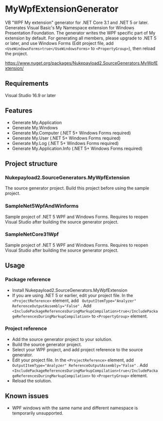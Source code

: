# MyWpfExtensionGenerator
VB "WPF My extension" generator for .NET Core 3.1 and .NET 5 or later.
Generates Visual Basic's My Namespace extension for Windows Presentation Foundation.
The generator writes the WPF specific part of My extension by default. For generating all members, please upgrade to .NET 5 or later, and use Windows Forms (Edit project file, add `<UseWindowsForms>true</UseWindowsForms>` to `<PropertyGroup>`), then reload the project.

https://www.nuget.org/packages/Nukepayload2.SourceGenerators.MyWpfExtension/

## Requirements
Visual Studio 16.9 or later

## Features
- Generate My.Application
- Generate My.Windows
- Generate My.Computer (.NET 5+ Windows Forms required)
- Generate My.User (.NET 5+ Windows Forms required)
- Generate My.Log (.NET 5+ Windows Forms required)
- Generate My.Application.Info (.NET 5+ Windows Forms required)

## Project structure
### Nukepayload2.SourceGenerators.MyWpfExtension
The source generator project. Build this project before using the sample project.
### SampleNet5WpfAndWinforms 
Sample project of .NET 5 WPF and Windows Forms. Requires to reopen Visual Studio after building the source generator project.
### SampleNetCore31Wpf
Sample project of .NET 5 WPF and Windows Forms. Requires to reopen Visual Studio after building the source generator project.

## Usage
### Package reference
- Install Nukepayload2.SourceGenerators.MyWpfExtension
- If you are using .NET 5 or earlier, edit your project file. In the `<ProjectReference>` element, add ` OutputItemType="Analyzer" ReferenceOutputAssembly="False"` . Add `<IncludePackageReferencesDuringMarkupCompilation>true</IncludePackageReferencesDuringMarkupCompilation>` to `<PropertyGroup>` element.

### Project reference
- Add the source generator project to your solution.
- Build the source generator project.
- Select your WPF project, and add project reference to the source generator.
- Edit your project file. In the `<ProjectReference>` element, add ` OutputItemType="Analyzer" ReferenceOutputAssembly="False"` . Add `<IncludePackageReferencesDuringMarkupCompilation>true</IncludePackageReferencesDuringMarkupCompilation>` to `<PropertyGroup>` element.
- Reload the solution.

## Known issues
- WPF windows with the same name and different namespace is temporarily unsupported.